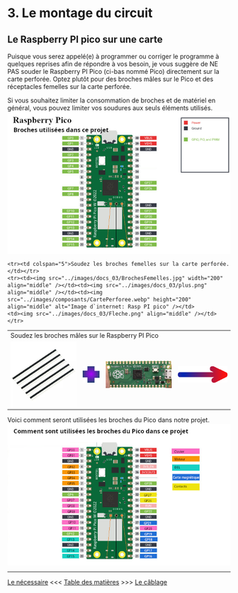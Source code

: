 # 3. Le montage du circuit

## Le Raspberry PI pico sur une carte
Puisque vous serez appelé(e) à programmer ou corriger le programme à quelques reprises afin de répondre à vos besoin, je vous suggère de NE PAS souder le Raspberry PI Pico (ci-bas nommé Pico) directement sur la carte perforée.  Optez plutôt pour des broches mâles sur le Pico et des réceptacles femelles sur la carte perforée.

Si vous souhaitez limiter la consommation de broches et de matériel en général, vous pouvez limiter vos soudures aux seuls éléments utilisés.
<br clear="all" />
<img src="../images/docs_03/Pico_PinsUtilisees.jpg" align="middle" />
<br clear="all" />

<table width="100%" border="0">
	<tr><td colspan="5">Soudez les broches mâles sur le Raspberry PI Pico</td></tr>
	<tr><td><img src="../images/docs_03/BrochesMales.jpg" width="200" align="middle" /></td>
		<td><img src="../images/docs_03/plus.png" align="middle" /></td><td><img src="../images/docs_03/PicoSansPin.png" width="200" align="middle" alt="Image d`internet: Rasp PI pico" /></td>
	<td><img src="../images/docs_03/Fleche.png" align="middle" /></td>
	</tr>
	
	<tr><td colspan="5">Soudez les broches femelles sur la carte perforée.</td></tr>
	<tr><td><img src="../images/docs_03/BrochesFemelles.jpg" width="200" align="middle" /></td><td><img src="../images/docs_03/plus.png" align="middle" /></td><td><img src="../images/composants/CartePerforee.webp" height="200" align="middle" alt="Image d`internet: Rasp PI pico" /></td>
	<td><img src="../images/docs_03/Fleche.png" align="middle" /></td>
	</tr>
</table>

Voici comment seront utilisées les broches du Pico dans notre projet.
<br clear="all" />
<img src="../images/docs_03/Pico_PinsComment.jpg" align="middle" />


---

[Le nécessaire](02_MaterielNecessaire.md)  <<<  [Table des matières](README.md)   >>>    [Le câblage](04_Cablage.md)

